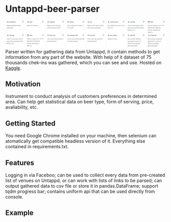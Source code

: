 # Untappd-beer-parser
![image](github_readme_header.png)
Parser written for gathering data from Untappd, it contain methods to get information from any part of the website. With help of it dataset of 75 thousands chek-ins was gathered, which you can see and use. Hosted on [Kaggle](https://www.kaggle.com/kondrasso/saint-petersburg-craft-beer). 

## Motivation
Instrument to conduct analysis of customers preferences in determined area. Can help get statistical data on beer type, form of serving, price, avaliability, etc. 

## Getting Started
You need Google Chrome installed on your machine, then selenium can atomatically get compatible headless version of it. Everything else contained in requirements.txt.

## Features

Logging in via Faceboo; can be used to collect every data from pre-created list of venues on Untappd, or can work with lists of links to be parsed; can output gathered data to csv file or store it in pandas.DataFrame; support tqdm progress bar; contains uniform api that can be used directly from console. 

## Example




